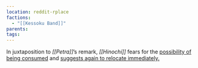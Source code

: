 ```yaml
---
location: reddit-rplace
factions:
  - "[[Kessoku Band]]"
parents: 
tags: 
---
```

In juxtaposition to *[[Petra]]*’s remark, *[[Hinochi]]* fears for the [possibility of being consumed](https://discord.com/channels/1093664259273130084/1131230952119615600/1131578026623258645) and [suggests again to relocate immediately.](https://discord.com/channels/1093664259273130084/1131230952119615600/1131578006666752060)
